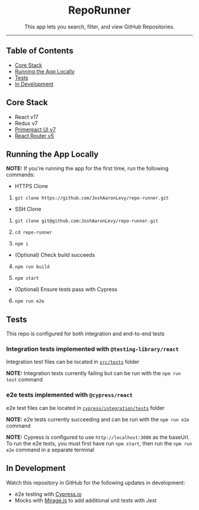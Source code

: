 <div align="center">
 <h1>RepoRunner</h1>

 <p>This app lets you search, filter, and view GitHub Repositories.</p>
</div>

<hr />

## Table of Contents
- [Core Stack](#core-stack)
- [Running the App Locally](#running-the-app-locally)
- [Tests](#tests)
- [In Development](#in-development)

## Core Stack

- React v17
- Redux v7
- [Primereact UI v7](https://www.primefaces.org/primereact)
- [React Router v5](https://v5.reactrouter.com/)

## Running the App Locally

**NOTE:** If you're running the app for the first time, run the following commands:

- HTTPS Clone
1. `git clone https://github.com/JoshAaronLevy/repo-runner.git`

- SSH Clone
1. `git clone git@github.com:JoshAaronLevy/repo-runner.git`

2. `cd repo-runner`

3. `npm i`

- (Optional) Check build succeeds
4. `npm run build`

5. `npm start`

- (Optional) Ensure tests pass with Cypress
6. `npm run e2e`

## Tests

This repo is configured for both integration and end-to-end tests

### Integration tests implemented with `@testing-library/react`

Integration test files can be located in [`src/tests`](src/tests/) folder

**NOTE:** Integration tests currently failing but can be run with the `npm run test` command

### e2e tests implemented with `@cypress/react`

e2e test files can be located in [`cypress/integration/tests`](cypress/integration/tests/) folder

**NOTE:** e2e tests currently succeeding and can be run with the `npm run e2e` command

**NOTE:** Cypress is configured to use `http://localhost:3000` as the baseUrl. To run the e2e tests, you must first have run `npm start`, then run the `npm run e2e` command in a separate terminal

## In Development

Watch this repository in GitHub for the following updates in development:

- e2e testing with [Cypress.io](https://www.cypress.io/)
- Mocks with [Mirage.js](https://miragejs.com/) to add additional unit tests with Jest
